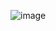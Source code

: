 
![image](https://user-images.githubusercontent.com/111466424/231551096-b2e4ef7b-0b41-4b2d-9f05-5e0ca1c7f918.png)
